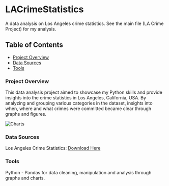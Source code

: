 # LACrimeStatistics
A data analysis on Los Angeles crime statistics. See the main file (LA Crime Project) for my analysis.

## Table of Contents  
- [Project Overview](#project-overview)
- [Data Sources](#data-sources)
- [Tools](#tools)

### Project Overview

This data analysis project aimed to showcase my Python skills and provide insights into the crime statistics in Los Angeles, California, USA. By analyzing and grouping various categories in the dataset, insights into when, where and what crimes were committed became clear through graphs and figures. 

![Charts](https://github.com/user-attachments/assets/c16cd85d-3bd3-4a15-8917-c92ae10c16ad)


### Data Sources

Los Angeles Crime Statistics: [Download Here](https://data.lacity.org/Public-Safety/Crime-Data-from-2020-to-Present/2nrs-mtv8/about_data)

### Tools

Python - Pandas for data cleaning, manipulation and analysis through graphs and charts.  
